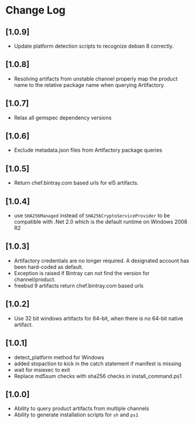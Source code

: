 # Change Log

## [1.0.9]
- Update platform detection scripts to recognize debian 8 correctly.

## [1.0.8]
- Resolving artifacts from unstable channel properly map the product name to the relative package name when querying Artifactory.

## [1.0.7]
- Relax all gemspec dependency versions

## [1.0.6]
- Exclude metadata.json files from Artifactory package queries

## [1.0.5]
- Return chef.bintray.com based urls for el5 artifacts.

## [1.0.4]
- use `SHA256Managed` instead of `SHA256CryptoServiceProvider` to be compatible with .Net 2.0 which is the default runtime on Windows 2008 R2

## [1.0.3]
- Artifactory credentials are no longer required.  A designated account has been hard-coded as default.
- Exception is raised if Bintray can not find the version for channel/product.
- freebsd 9 artifacts return chef.bintray.com based urls

## [1.0.2]
- Use 32 bit windows artifacts for 64-bit, when there is no 64-bit native artifact.

## [1.0.1]
- detect_platform method for Windows
- added stopaction to kick in the catch statement if manifest is missing
- wait for msiexec to exit
- Replace md5sum checks with sha256 checks in install_command.ps1

## [1.0.0]
- Ability to query product artifacts from multiple channels
- Ability to generate installation scripts for `sh` and `ps1`
